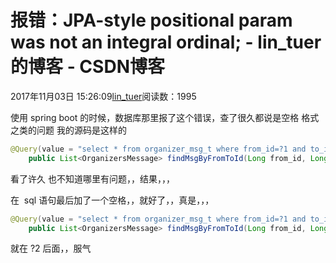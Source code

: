 
# 报错：JPA-style positional param was not an integral ordinal; - lin_tuer的博客 - CSDN博客


2017年11月03日 15:26:09[lin_tuer](https://me.csdn.net/lin_tuer)阅读数：1995


使用 spring boot 的时候，数据库那里报了这个错误，查了很久都说是空格 格式之类的问题
我的源码是这样的


```java
@Query(value = "select * from organizer_msg_t where from_id=?1 and to_id=?2;",nativeQuery = true)
    public List<OrganizersMessage> findMsgByFromToId(Long from_id, Long to_id);
```

看了许久 也不知道哪里有问题，，结果，，，

在  sql 语句最后加了一个空格，，就好了，，真是，，，

```java
@Query(value = "select * from organizer_msg_t where from_id=?1 and to_id=?2 ;",nativeQuery = true)
    public List<OrganizersMessage> findMsgByFromToId(Long from_id, Long to_id);
```

就在 ?2 后面，，服气


